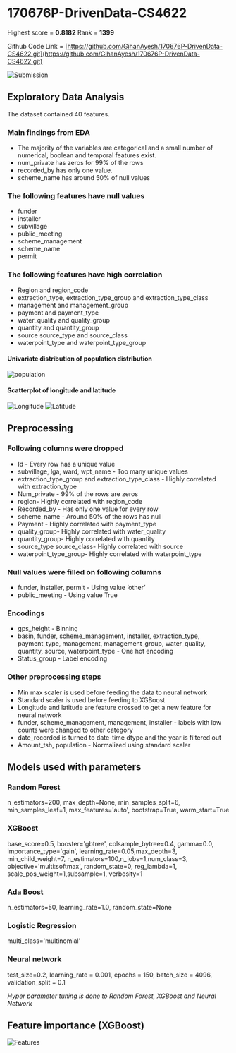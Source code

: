 # 170676P-DrivenData-CS4622

Highest score = **0.8182** 
Rank = **1399** 

Github Code Link = [https://github.com/GihanAyesh/170676P-DrivenData-CS4622.git](https://github.com/GihanAyesh/170676P-DrivenData-CS4622.git)

![Submission](/images/sub.jpg)

## Exploratory Data Analysis

The dataset contained 40 features.

### Main findings from EDA

* The majority of the variables are categorical and a small number of numerical, boolean and temporal features exist.
* num_private has zeros for 99% of the rows 
* recorded_by has only one value.
* scheme_name has around 50% of null values

### The following features have null values

* funder 
* installer 
* subvillage 
* public_meeting 
* scheme_management 
* scheme_name
* permit 
 
### The following features have high correlation

* Region and region_code 
* extraction_type, extraction_type_group and extraction_type_class 
* management and management_group 
* payment and payment_type
* water_quality and quality_group 
* quantity and quantity_group 
* source source_type and source_class 
* waterpoint_type and waterpoint_type_group

#### Univariate distribution of population distribution

![population](/images/pop.png)

#### Scatterplot of longitude and latitude

![Longitude](/images/long.png)
![Latitude](/images/lati.png)

## Preprocessing

### Following columns were dropped

* Id - Every row has a unique value
* subvillage, lga, ward, wpt_name - Too many unique values
* extraction_type_group and extraction_type_class - Highly correlated with extraction_type                      
* Num_private - 99% of the rows are zeros
* region- Highly correlated with region_code   
* Recorded_by - Has only one value for every row                                  
* scheme_name - Around 50% of the rows has null
* Payment - Highly correlated with payment_type  
* quality_group- Highly correlated with water_quality    
* quantity_group- Highly correlated with quantity  
* source_type source_class- Highly correlated with source   
* waterpoint_type_group- Highly correlated with waterpoint_type   

### Null values were filled on following columns

* funder, installer, permit - Using value ‘other’ 
* public_meeting - Using value True

### Encodings

* gps_height - Binning
* basin, funder, scheme_management, installer, extraction_type, payment_type, management,  management_group, water_quality, quantity, source, waterpoint_type - One hot encoding
* Status_group - Label encoding

### Other preprocessing steps

* Min max scaler is used before feeding the data to neural network
* Standard scaler is used before feeding to XGBoost
* Longitude and latitude are feature crossed to get a new feature for neural network
* funder, scheme_management, management, installer - labels with low counts were changed to other category
* date_recorded is turned to date-time dtype and the year is filtered out
* Amount_tsh, population - Normalized using standard scaler

## Models used with parameters

### Random Forest

n_estimators=200, max_depth=None, min_samples_split=6, min_samples_leaf=1, max_features='auto', bootstrap=True, warm_start=True

### XGBoost

 base_score=0.5, booster='gbtree', colsample_bytree=0.4, gamma=0.0, importance_type='gain', learning_rate=0.05,max_depth=3, min_child_weight=7, n_estimators=100,n_jobs=1,num_class=3, objective='multi:softmax', random_state=0, reg_lambda=1, scale_pos_weight=1,subsample=1, verbosity=1

### Ada Boost

n_estimators=50, learning_rate=1.0, random_state=None

### Logistic Regression

multi_class='multinomial'

### Neural network

test_size=0.2, learning_rate = 0.001, epochs = 150, batch_size = 4096, validation_split = 0.1

*Hyper parameter tuning is done to Random Forest, XGBoost and Neural Network*

## Feature importance (XGBoost)

![Features](/images/feature.png)
